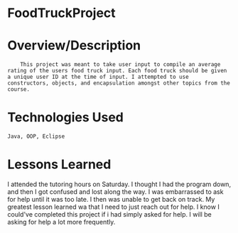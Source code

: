 # FoodTruckProject

# Overview/Description
		This project was meant to take user input to compile an average rating of the users food truck input. Each food truck should be given a unique user ID at the time of input. I attempted to use constructors, objects, and encapsulation amongst other topics from the course. 
# Technologies Used
	Java, OOP, Eclipse

# Lessons Learned

I attended the tutoring hours on Saturday. I thought I had the program down, and then I got confused and lost along the way. I was embarrassed to ask for help until it was too late. I then was unable to get back on track. My greatest lesson learned wa that I need to just reach out for help. I know I could've completed this project if i had simply asked for help. I will be asking for help a lot more frequently. 

# 